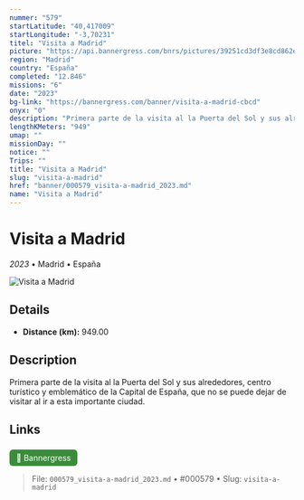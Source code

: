 ```yaml
---
nummer: "579"
startLatitude: "40,417009"
startLongitude: "-3,70231"
titel: "Visita a Madrid"
picture: "https://api.bannergress.com/bnrs/pictures/39251cd3df3e8cd862e8823254136dae"
region: "Madrid"
country: "España"
completed: "12.846"
missions: "6"
date: "2023"
bg-link: "https://bannergress.com/banner/visita-a-madrid-cbcd"
onyx: "0"
description: "Primera parte de la visita al la Puerta del Sol y sus alrededores, centro turístico y emblemático de la Capital de España, que no se puede dejar de visitar al ir a esta importante ciudad."
lengthKMeters: "949"
umap: ""
missionDay: ""
notice: ""
Trips: ""
title: "Visita a Madrid"
slug: "visita-a-madrid"
href: "banner/000579_visita-a-madrid_2023.md"
name: "Visita a Madrid"
---
```

# Visita a Madrid

*2023* • Madrid • España

![Visita a Madrid](https://api.bannergress.com/bnrs/pictures/39251cd3df3e8cd862e8823254136dae)



## Details
- **Distance (km):** 949.00






## Description
Primera parte de la visita al la Puerta del Sol y sus alrededores, centro turístico y emblemático de la Capital de España, que no se puede dejar de visitar al ir a esta importante ciudad.



## Links
<a href="https://bannergress.com/banner/visita-a-madrid-cbcd" style="display:inline-block;margin:6px 8px 0 0;padding:6px 12px;background:#3c8b3c;color:#fff;text-decoration:none;border-radius:6px;">🔗 Bannergress</a>




> File: `000579_visita-a-madrid_2023.md` • #000579 • Slug: `visita-a-madrid`

